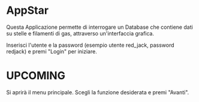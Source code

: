 # AppStar
Questa Applicazione permette di interrogare un Database 
che contiene dati su stelle e filamenti di gas, attraverso 
un'interfaccia grafica.

Inserisci l'utente e la password (esempio utente red_jack, password redjack) e premi "Login" per iniziare.

# UPCOMING
Si aprirà il menu principale. Scegli la funzione desiderata e premi "Avanti".
